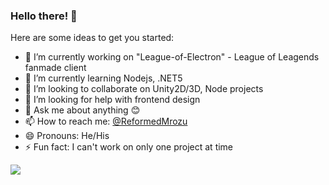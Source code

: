 ### Hello there! 👋

Here are some ideas to get you started:

- 🔭 I’m currently working on "League-of-Electron" - League of Leagends fanmade client
- 🌱 I’m currently learning Nodejs, .NET5
- 👯 I’m looking to collaborate on Unity2D/3D, Node projects
- 🤔 I’m looking for help with frontend design
- 💬 Ask me about anything :blush:
- 📫 How to reach me: [@ReformedMrozu](https://twitter.com/ReformedMrozu) 
- 😄 Pronouns: He/His
- ⚡ Fun fact: I can't work on only one project at time

<img src="https://github-readme-stats.vercel.app/api?username=ReformedMrozu&&show_icons=true&title_color=ffffff&icon_color=bb2acf&text_color=daf7dc&bg_color=191919">
